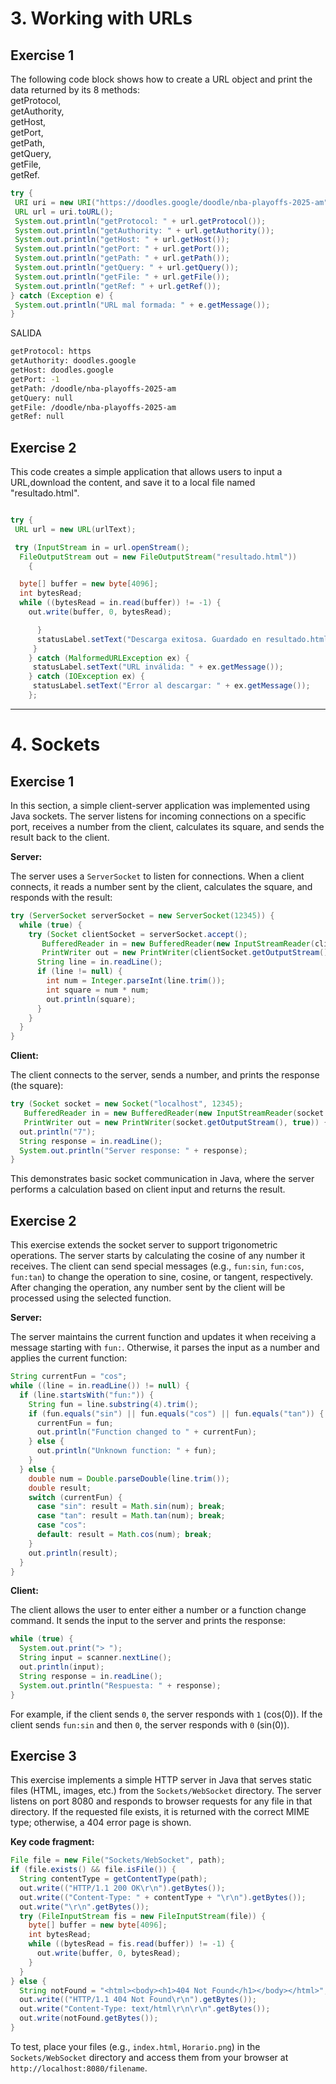 # 3. Working with URLs

## Exercise 1

The following code block shows how to create a URL object and print the data returned by its 8 methods: \
getProtocol, \
getAuthority, \
getHost, \
getPort, \
getPath, \
getQuery, \
getFile, \
getRef.

```java
try {
 URI uri = new URI("https://doodles.google/doodle/nba-playoffs-2025-am");
 URL url = uri.toURL();
 System.out.println("getProtocol: " + url.getProtocol());
 System.out.println("getAuthority: " + url.getAuthority());
 System.out.println("getHost: " + url.getHost());
 System.out.println("getPort: " + url.getPort());
 System.out.println("getPath: " + url.getPath());
 System.out.println("getQuery: " + url.getQuery());
 System.out.println("getFile: " + url.getFile());
 System.out.println("getRef: " + url.getRef());
} catch (Exception e) {
 System.out.println("URL mal formada: " + e.getMessage());
}
```

SALIDA

```sh
getProtocol: https
getAuthority: doodles.google
getHost: doodles.google
getPort: -1
getPath: /doodle/nba-playoffs-2025-am
getQuery: null
getFile: /doodle/nba-playoffs-2025-am
getRef: null
```

## Exercise 2

This code creates a simple application that allows users to input a URL,download the content, and save it to a local file named "resultado.html".

```java

try {
 URL url = new URL(urlText);

 try (InputStream in = url.openStream();
  FileOutputStream out = new FileOutputStream("resultado.html")) 
    {

  byte[] buffer = new byte[4096];
  int bytesRead;
  while ((bytesRead = in.read(buffer)) != -1) {
    out.write(buffer, 0, bytesRead);

      }
      statusLabel.setText("Descarga exitosa. Guardado en resultado.html");
     }
    } catch (MalformedURLException ex) {
     statusLabel.setText("URL inválida: " + ex.getMessage());
    } catch (IOException ex) {
     statusLabel.setText("Error al descargar: " + ex.getMessage());
    };
```

------


# 4. Sockets

## Exercise 1
In this section, a simple client-server application was implemented using Java sockets. The server listens for incoming connections on a specific port, receives a number from the client, calculates its square, and sends the result back to the client.

**Server:**

The server uses a `ServerSocket` to listen for connections. When a client connects, it reads a number sent by the client, calculates the square, and responds with the result:

```java
try (ServerSocket serverSocket = new ServerSocket(12345)) {
  while (true) {
    try (Socket clientSocket = serverSocket.accept();
       BufferedReader in = new BufferedReader(new InputStreamReader(clientSocket.getInputStream()));
       PrintWriter out = new PrintWriter(clientSocket.getOutputStream(), true)) {
      String line = in.readLine();
      if (line != null) {
        int num = Integer.parseInt(line.trim());
        int square = num * num;
        out.println(square);
      }
    }
  }
}
```

**Client:**

The client connects to the server, sends a number, and prints the response (the square):

```java
try (Socket socket = new Socket("localhost", 12345);
   BufferedReader in = new BufferedReader(new InputStreamReader(socket.getInputStream()));
   PrintWriter out = new PrintWriter(socket.getOutputStream(), true)) {
  out.println("7"); 
  String response = in.readLine();
  System.out.println("Server response: " + response);
}
```

This demonstrates basic socket communication in Java, where the server performs a calculation based on client input and returns the result.

## Exercise 2

This exercise extends the socket server to support trigonometric operations. The server starts by calculating the cosine of any number it receives. The client can send special messages (e.g., `fun:sin`, `fun:cos`, `fun:tan`) to change the operation to sine, cosine, or tangent, respectively. After changing the operation, any number sent by the client will be processed using the selected function.

**Server:**

The server maintains the current function and updates it when receiving a message starting with `fun:`. Otherwise, it parses the input as a number and applies the current function:

```java
String currentFun = "cos";
while ((line = in.readLine()) != null) {
  if (line.startsWith("fun:")) {
    String fun = line.substring(4).trim();
    if (fun.equals("sin") || fun.equals("cos") || fun.equals("tan")) {
      currentFun = fun;
      out.println("Function changed to " + currentFun);
    } else {
      out.println("Unknown function: " + fun);
    }
  } else {
    double num = Double.parseDouble(line.trim());
    double result;
    switch (currentFun) {
      case "sin": result = Math.sin(num); break;
      case "tan": result = Math.tan(num); break;
      case "cos":
      default: result = Math.cos(num); break;
    }
    out.println(result);
  }
}
```

**Client:**

The client allows the user to enter either a number or a function change command. It sends the input to the server and prints the response:

```java
while (true) {
  System.out.print("> ");
  String input = scanner.nextLine();
  out.println(input);
  String response = in.readLine();
  System.out.println("Respuesta: " + response);
}
```

For example, if the client sends `0`, the server responds with `1` (cos(0)). If the client sends `fun:sin` and then `0`, the server responds with `0` (sin(0)).


## Exercise 3

This exercise implements a simple HTTP server in Java that serves static files (HTML, images, etc.) from the `Sockets/WebSocket` directory. The server listens on port 8080 and responds to browser requests for any file in that directory. If the requested file exists, it is returned with the correct MIME type; otherwise, a 404 error page is shown.

**Key code fragment:**

```java
File file = new File("Sockets/WebSocket", path);
if (file.exists() && file.isFile()) {
  String contentType = getContentType(path);
  out.write(("HTTP/1.1 200 OK\r\n").getBytes());
  out.write(("Content-Type: " + contentType + "\r\n").getBytes());
  out.write("\r\n".getBytes());
  try (FileInputStream fis = new FileInputStream(file)) {
    byte[] buffer = new byte[4096];
    int bytesRead;
    while ((bytesRead = fis.read(buffer)) != -1) {
      out.write(buffer, 0, bytesRead);
    }
  }
} else {
  String notFound = "<html><body><h1>404 Not Found</h1></body></html>";
  out.write(("HTTP/1.1 404 Not Found\r\n").getBytes());
  out.write("Content-Type: text/html\r\n\r\n".getBytes());
  out.write(notFound.getBytes());
}
```

To test, place your files (e.g., `index.html`, `Horario.png`) in the `Sockets/WebSocket` directory and access them from your browser at `http://localhost:8080/filename`.
